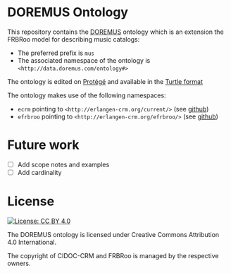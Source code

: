 # DOREMUS Ontology

This repository contains the [DOREMUS](http://www.doremus.org) ontology which is an extension the FRBRoo model for describing music catalogs:
* The preferred prefix is ```mus```
* The associated namespace of the ontology is ```<http://data.doremus.com/ontology#>```

The ontology is edited on [Protégé](http://protege.stanford.edu/) and available in the [Turtle format](https://www.w3.org/TR/turtle/)

The ontology makes use of the following namespaces:
* ```ecrm``` pointing to ```<http://erlangen-crm.org/current/>``` (see [github](https://github.com/erlangen-crm/ecrm))
* ```efrbroo``` pointing to ```<http://erlangen-crm.org/efrbroo/>``` (see [github](https://github.com/erlangen-crm/efrbroo))

# Future work

- [ ] Add scope notes and examples
- [ ] Add cardinality

# License

[![License: CC BY 4.0](https://img.shields.io/badge/License-CC%20BY%204.0-lightgrey.svg)](https://creativecommons.org/licenses/by/4.0/)

The DOREMUS ontology is licensed under Creative Commons Attribution 4.0 International.

The copyright of CIDOC-CRM and FRBRoo is managed by the respective owners.
